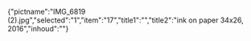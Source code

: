 {"pictname":"IMG_6819 (2).jpg","selected":"1","item":"17","title1":"","title2":"ink on paper 34x26, 2016","inhoud":""}